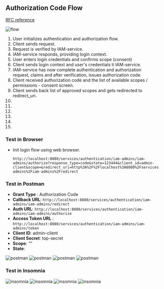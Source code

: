 ## Authorization Code Flow
[RFC reference](https://tools.ietf.org/html/rfc6749#section-1.3.1)

![flow](131_authorization-code-flow.svg)

1. User initializes authentication and authorization flow.
2. Client sends request.
3. Request is verified by IAM-service.
4. IAM-service responds, providing login context.
5. User enters login credentials and confirms scope (consent)
6. Client sends login context and user's credentials ti IAM-service.
7. IAM-service has now complete authentication and authorization request, claims and after verification, issues authorization code.
8. Client received authorization code and the list of available scopes / permissions - consent screen.
9. Client sends back list of approved scopes and gets redirected to redirect_uri.
10. 
11. 
12. 
13.     
14.
15.

### Test in Browser
* Init login flow using web browser.
  ```
  http://localhost:8080/services/authentication/iam-admins/iam-admins/authorize?response_type=code&state=123444&client_id=admin-client&scope=&redirect_uri=http%3A%2F%2Flocalhost%3A8080%2Fservices%2Fauthentication%2Fiam-admins%2Fiam-admins%2Fredirect
  ``` 

### Test in Postman

* __Grant Type__ : Authorization Code
* __Callback URL__: ```http://localhost:8080/services/authentication/iam-admins/iam-admins/redirect```
* __Auth URL__: ```http://localhost:8080/services/authentication/iam-admins/iam-admins/authorize```
* __Access Token URL__ : ```http://localhost:8080/services/authentication/iam-admins/iam-admins/token```
* __Client ID__: admin-client
* __Client Secret__: top-secret
* __Scope__: ""
* __State__: <random-string>

![postman](131_flow-postman-01.png) 
![postman](131_flow-postman-02.png) 
![postman](131_flow-postman-03.png) 
![postman](131_flow-postman-04.png)

### Test in Insomnia
![insomnia](131_flow-insomnia-01.png) 
![insomnia](131_flow-insomnia-02.png) 
![insomnia](131_flow-insomnia-03.png) 
![insomnia](131_flow-insomnia-04.png)